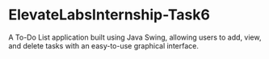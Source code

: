 # ElevateLabsInternship-Task6
A To-Do List application built using Java Swing, allowing users to add, view, and delete tasks with an easy-to-use graphical interface.
